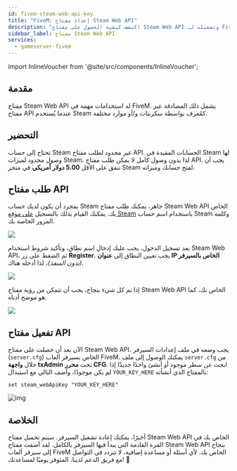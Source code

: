 ```yaml
---
id: fivem-steam-web-api-key
title: "FiveM: إعداد مفتاح Steam Web API"
description: "اكتشف كيفية الحصول على مفتاح Steam Web API وتفعيله لـ FiveM لتمكين المصادقة وتحسين وظائف السيرفر → تعلّم المزيد الآن"
sidebar_label: مفتاح Steam Web API
services:
  - gameserver-fivem
---
```


import InlineVoucher from '@site/src/components/InlineVoucher';

## مقدمة

مفتاح Steam Web API له استخدامات مهمة في FiveM. يشمل ذلك المصادقة عبر مفتاح API عندما يُستخدم Steam كمُعرف بواسطة سكربتات و/أو موارد مختلفة.

<InlineVoucher />

## التحضير

تحتاج إلى حساب Steam غير محدود لطلب مفتاح API. الحسابات المقيدة في Steam لها وصول محدود لميزات Steam، لذا بدون وصول كامل لا يمكن طلب مفتاح API. يجب أن تنفق على الأقل **5.00 دولار أمريكي** في متجر Steam لفتح حسابك وميزاته.

## طلب مفتاح API

بمجرد أن يكون لديك حساب Steam جاهز، يمكنك طلب مفتاح Steam Web API الخاص بك. يمكنك القيام بذلك بالتسجيل [على موقع Steam](https://steamcommunity.com/dev/apikey) باستخدام اسم حساب Steam وكلمة المرور الخاصة بك.

![](https://github.com/zaphosting/docs/assets/42719082/56be5337-a458-425b-86b0-e0c5fa94abab)

بعد تسجيل الدخول، يجب عليك إدخال اسم نطاق، وتأكيد شروط استخدام Steam Web API، ثم الضغط على زر **Register**. يجب تعيين النطاق إلى **عنوان IP الخاص بالسيرفر** *(بدون المنفذ)*، لذا أدخله هناك.

![](https://github.com/zaphosting/docs/assets/42719082/334e89a9-0eef-4ea5-b100-5a1e4b8cdc31)

إذا تم كل شيء بنجاح، يجب أن تتمكن من رؤية مفتاح Steam Web API الخاص بك، كما هو موضح أدناه.

![](https://github.com/zaphosting/docs/assets/42719082/a99f463b-93ae-408b-b038-29e366b30256)

## تفعيل مفتاح API

الآن بعد أن حصلت على مفتاح Steam Web API، يجب وضعه في ملف إعدادات السيرفر (`server.cfg`) الخاص بسيرفر ألعاب FiveM. يمكنك الوصول إلى ملف `server.cfg` من خلال **واجهة txAdmin** تحت **محرر CFG**. ابحث عن سطر موجود أو أنشئ واحدًا جديدًا إذا لم يكن موجودًا، وأضف التالي مع استبدال `YOUR_KEY_HERE` بالمفتاح الذي أنشأته:

```
set steam_webApiKey "YOUR_KEY_HERE"
```

![img](https://screensaver01.zap-hosting.com/index.php/s/ED4QbkP8aaeF92B/preview)



## الخلاصة

أخيرًا، يمكنك إعادة تشغيل السيرفر. سيتم تحميل مفتاح Steam Web API الخاص بك في المرة القادمة التي يبدأ فيها السيرفر بالكامل. لقد أضفت مفتاح Steam Web API بنجاح إلى سيرفر ألعاب FiveM الخاص بك. لأي أسئلة أو مساعدة إضافية، لا تتردد في التواصل مع فريق الدعم لدينا، المتوفر يوميًا لمساعدتك! 🙂

<InlineVoucher />